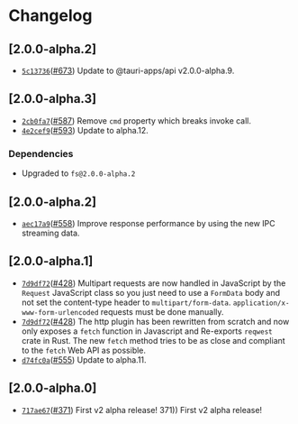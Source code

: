 # Changelog

## \[2.0.0-alpha.2]

- [`5c13736`](https://github.com/tauri-apps/plugins-workspace/commit/5c137365c60790e8d4037d449e8237aa3fffdab0)([#673](https://github.com/tauri-apps/plugins-workspace/pull/673)) Update to @tauri-apps/api v2.0.0-alpha.9.

## \[2.0.0-alpha.3]

- [`2cb0fa7`](https://github.com/tauri-apps/plugins-workspace/commit/2cb0fa719b8b1f5ac07dada93520dbbcf637d64c)([#587](https://github.com/tauri-apps/plugins-workspace/pull/587)) Remove `cmd` property which breaks invoke call.
- [`4e2cef9`](https://github.com/tauri-apps/plugins-workspace/commit/4e2cef9b702bbbb9cf4ee17de50791cb21f1b2a4)([#593](https://github.com/tauri-apps/plugins-workspace/pull/593)) Update to alpha.12.

### Dependencies

- Upgraded to `fs@2.0.0-alpha.2`

## \[2.0.0-alpha.2]

- [`aec17a9`](https://github.com/tauri-apps/plugins-workspace/commit/aec17a90fc365774c70c4876b94a899416120e26)([#558](https://github.com/tauri-apps/plugins-workspace/pull/558)) Improve response performance by using the new IPC streaming data.

## \[2.0.0-alpha.1]

- [`7d9df72`](https://github.com/tauri-apps/plugins-workspace/commit/7d9df7297a221a64d9de945ffc2cd8313d3104dc)([#428](https://github.com/tauri-apps/plugins-workspace/pull/428)) Multipart requests are now handled in JavaScript by the `Request` JavaScript class so you just need to use a `FormData` body and not set the content-type header to `multipart/form-data`. `application/x-www-form-urlencoded` requests must be done manually.
- [`7d9df72`](https://github.com/tauri-apps/plugins-workspace/commit/7d9df7297a221a64d9de945ffc2cd8313d3104dc)([#428](https://github.com/tauri-apps/plugins-workspace/pull/428)) The http plugin has been rewritten from scratch and now only exposes a `fetch` function in Javascript and Re-exports `reqwest` crate in Rust. The new `fetch` method tries to be as close and compliant to the `fetch` Web API as possible.
- [`d74fc0a`](https://github.com/tauri-apps/plugins-workspace/commit/d74fc0a097996e90a37be8f57d50b7d1f6ca616f)([#555](https://github.com/tauri-apps/plugins-workspace/pull/555)) Update to alpha.11.

## \[2.0.0-alpha.0]

- [`717ae67`](https://github.com/tauri-apps/plugins-workspace/commit/717ae670978feb4492fac1f295998b93f2b9347f)([#371](https://github.com/tauri-apps/plugins-workspace/pull/371)) First v2 alpha release!
371)) First v2 alpha release!
